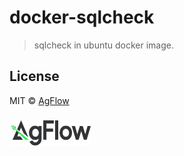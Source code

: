 # docker-sqlcheck

> sqlcheck in ubuntu docker image.

## License

MIT © [AgFlow](https://www.agflow.com) 

###
<img border="0" alt="AgFlow" src="https://raw.githubusercontent.com/agflow/logos/master/agflow-logo.png" width="130" height="40"></a>